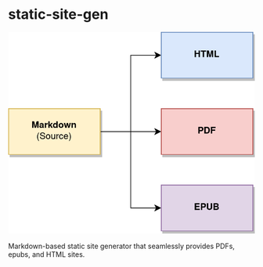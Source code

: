 # static-site-gen

![Diagram of the Static Site Generator.](./generator.png)

Markdown-based static site generator that seamlessly provides PDFs, epubs, and HTML sites.
